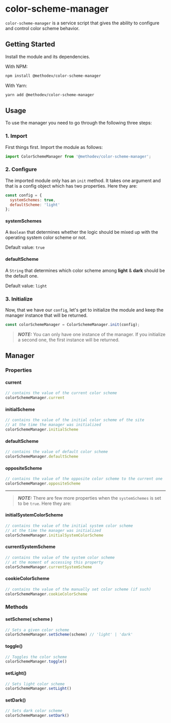 # color-scheme-manager

`color-scheme-manager` is a service script that gives the ability to configure and control color scheme behavior.

## Getting Started

Install the module and its dependencies.

With NPM:

```sh
npm install @methodev/color-scheme-manager
```

With Yarn:

```sh
yarn add @methodev/color-scheme-manager
```

## Usage

To use the manager you need to go through the following three steps:

### 1. Import

First things first.
Import the module as follows:

```js
import ColorSchemeManager from '@methodev/color-scheme-manager';
```

### 2. Configure

The imported module only has an `init` method. It takes one argument and that is a config object which has two properties. Here they are:

```js
const config = {
  systemSchemes: true,
  defaultScheme: 'light'
};
```

#### systemSchemes

A `Boolean` that determines whether the logic should be mixed up with the operating system color scheme or not.

Default value: `true`

#### defaultScheme

A `String` that determines which color scheme among **light** & **dark** should be the default one.

Default value: `light`

### 3. Initialize

Now, that we have our `config`, let's get to initialize the module and keep the manager instance that will be returned.

```js
const colorSchemeManager = ColorSchemeManager.init(config);
```

> **_NOTE:_**  You can only have one instance of the manager. If you initialize a second one, the first instance will be returned.

## Manager

### Properties

#### current

```js
// contains the value of the current color scheme
colorSchemeManager.current
```

#### initialScheme

```js
// contains the value of the initial color scheme of the site
// at the time the manager was initialized
colorSchemeManager.initialScheme
```

#### defaultScheme

```js
// contains the value of default color scheme
colorSchemeManager.defaultScheme
```

#### oppositeScheme

```js
// contains the value of the opposite color scheme to the current one
colorSchemeManager.oppositeScheme
```

---

> **_NOTE:_** There are few more properties when the `systemSchemes` is set to be `true`. Here they are:

#### initialSystemColorScheme

```js
// contains the value of the initial system color scheme
// at the time the manager was initialized
colorSchemeManager.initialSystemColorScheme
```

#### currentSystemScheme

```js
// contains the value of the system color scheme
// at the moment of accessing this property
colorSchemeManager.currentSystemScheme
```

#### cookieColorScheme

```js
// contains the value of the manually set color scheme (if such)
colorSchemeManager.cookieColorScheme
```

### Methods

#### setScheme( scheme )

```js
// Sets a given color scheme
colorSchemeManager.setScheme(scheme) // 'light' | 'dark'
```

#### toggle()

```js
// Toggles the color scheme
colorSchemeManager.toggle()
```

#### setLight()

```js
// Sets light color scheme
colorSchemeManager.setLight()
```

#### setDark()

```js
// Sets dark color scheme
colorSchemeManager.setDark()
```
